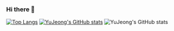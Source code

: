 ### Hi there 👋

[![Top Langs](https://github-readme-stats.vercel.app/api/top-langs/?username=lyj0047&layout=compact)](https://github.com/lyj0047/github-readme-stats)
[![YuJeong's GitHub stats](https://github-readme-stats.vercel.app/api?username=lyj0047)](https://github.com/lyj0047/github-readme-stats)
![YuJeong's GitHub stats](https://github-readme-stats.vercel.app/api?username=lyj0047&show_icons=true&theme=radical)


<!--
**lyj0047/lyj0047** is a ✨ _special_ ✨ repository because its `README.md` (this file) appears on your GitHub profile.

Here are some ideas to get you started:

- 🔭 I’m currently working on ...
- 🌱 I’m currently learning ...
- 👯 I’m looking to collaborate on ...
- 🤔 I’m looking for help with ...
- 💬 Ask me about ...
- 📫 How to reach me: ...
- 😄 Pronouns: ...
- ⚡ Fun fact: ...
-->
